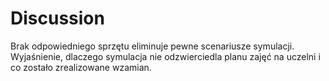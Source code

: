 # Discussion

Brak odpowiedniego sprzętu eliminuje pewne scenariusze symulacji. Wyjaśnienie, dlaczego symulacja nie odzwierciedla planu zajęć na uczelni i co zostało zrealizowane wzamian.
